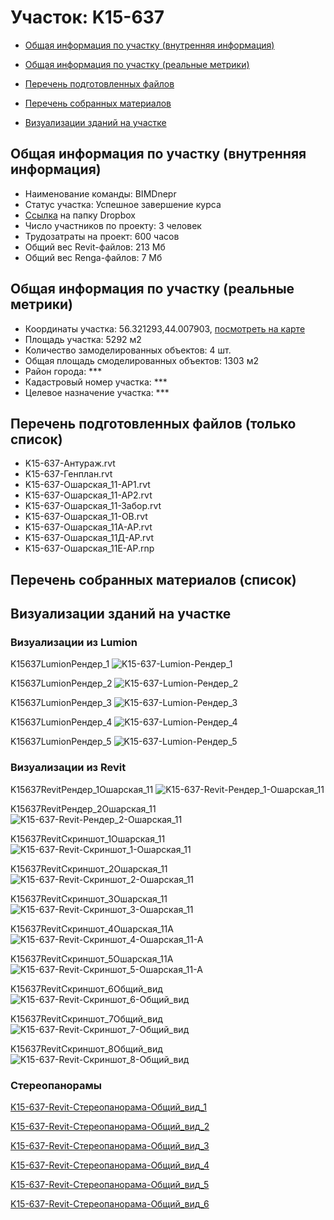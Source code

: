 # Участок: K15-637

* [Общая информация по участку (внутренняя информация)](#Chapter1)

* [Общая информация по участку (реальные метрики)](#Chapter2)

* [Перечень подготовленных файлов](#Chapter3)

* [Перечень собранных материалов](#Chapter4)

* [Визуализации зданий на участке](#Chapter6)

## <a id="Chapter1"></a> Общая информация по участку (внутренняя информация)
+ Наименование команды: BIMDnepr
+ Статус участка: Успешное завершение курса
+ [Ссылка](https://www.dropbox.com/sh/wvvgv1nw1iqred9/AACOIbIwCaiWFu-JAQB1av6fa/K15_637?dl=0) на папку Dropbox
+ Число участников по проекту: 3 человек
+ Трудозатраты на проект: 600 часов
+ Общий вес Revit-файлов: 213 Мб
+ Общий вес Renga-файлов: 7 Мб
## <a id="Chapter2"></a> Общая информация по участку (реальные метрики)
+ Координаты участка: 56.321293,44.007903, [посмотреть на карте](https://yandex.ru/maps/47/nizhny-novgorod/?ll=44.007903%2C56.321293&z=19)
+ Площадь участка: 5292 м2
+ Количество замоделированных объектов: 4 шт.
+ Общая площадь смоделированных объектов: 1303 м2
+ Район города: *** 
+ Кадастровый номер участка: *** 
+ Целевое назначение участка: *** 
## <a id="Chapter3"></a> Перечень подготовленных файлов (только список)
+ K15-637-Антураж.rvt
+ K15-637-Генплан.rvt
+ K15-637-Ошарская_11-АР1.rvt
+ K15-637-Ошарская_11-АР2.rvt
+ K15-637-Ошарская_11-Забор.rvt
+ K15-637-Ошарская_11-ОВ.rvt
+ K15-637-Ошарская_11А-АР.rvt
+ K15-637-Ошарская_11Д-АР.rvt
+ K15-637-Ошарская_11Е-АР.rnp
## <a id="Chapter4"></a> Перечень собранных материалов (список)
## <a id="Chapter6"></a> Визуализации зданий на участке
### Визуализации из Lumion
K15637LumionРендер_1
![K15-637-Lumion-Рендер_1](/Images/K15_637/K15-637-Lumion-Рендер_1_Compressed.jpg)

K15637LumionРендер_2
![K15-637-Lumion-Рендер_2](/Images/K15_637/K15-637-Lumion-Рендер_2_Compressed.jpg)

K15637LumionРендер_3
![K15-637-Lumion-Рендер_3](/Images/K15_637/K15-637-Lumion-Рендер_3_Compressed.jpg)

K15637LumionРендер_4
![K15-637-Lumion-Рендер_4](/Images/K15_637/K15-637-Lumion-Рендер_4_Compressed.jpg)

K15637LumionРендер_5
![K15-637-Lumion-Рендер_5](/Images/K15_637/K15-637-Lumion-Рендер_5_Compressed.jpg)

### Визуализации из Revit
K15637RevitРендер_1Ошарская_11
![K15-637-Revit-Рендер_1-Ошарская_11](/Images/K15_637/K15-637-Revit-Рендер_1-Ошарская_11_Compressed.jpg)

K15637RevitРендер_2Ошарская_11
![K15-637-Revit-Рендер_2-Ошарская_11](/Images/K15_637/K15-637-Revit-Рендер_2-Ошарская_11_Compressed.jpg)

K15637RevitСкриншот_1Ошарская_11
![K15-637-Revit-Скриншот_1-Ошарская_11](/Images/K15_637/K15-637-Revit-Скриншот_1-Ошарская_11_Compressed.jpg)

K15637RevitСкриншот_2Ошарская_11
![K15-637-Revit-Скриншот_2-Ошарская_11](/Images/K15_637/K15-637-Revit-Скриншот_2-Ошарская_11_Compressed.jpg)

K15637RevitСкриншот_3Ошарская_11
![K15-637-Revit-Скриншот_3-Ошарская_11](/Images/K15_637/K15-637-Revit-Скриншот_3-Ошарская_11_Compressed.jpg)

K15637RevitСкриншот_4Ошарская_11А
![K15-637-Revit-Скриншот_4-Ошарская_11-А](/Images/K15_637/K15-637-Revit-Скриншот_4-Ошарская_11-А_Compressed.jpg)

K15637RevitСкриншот_5Ошарская_11А
![K15-637-Revit-Скриншот_5-Ошарская_11-А](/Images/K15_637/K15-637-Revit-Скриншот_5-Ошарская_11-А_Compressed.jpg)

K15637RevitСкриншот_6Общий_вид
![K15-637-Revit-Скриншот_6-Общий_вид](/Images/K15_637/K15-637-Revit-Скриншот_6-Общий_вид_Compressed.jpg)

K15637RevitСкриншот_7Общий_вид
![K15-637-Revit-Скриншот_7-Общий_вид](/Images/K15_637/K15-637-Revit-Скриншот_7-Общий_вид_Compressed.jpg)

K15637RevitСкриншот_8Общий_вид
![K15-637-Revit-Скриншот_8-Общий_вид](/Images/K15_637/K15-637-Revit-Скриншот_8-Общий_вид_Compressed.jpg)

### Стереопанорамы
[K15-637-Revit-Стереопанорама-Общий_вид_1](https://pano.autodesk.com/pano.html?url=jpgs/f8b16c51-56f5-49d5-819b-1917614d01ea&version=2)

[K15-637-Revit-Стереопанорама-Общий_вид_2](https://pano.autodesk.com/pano.html?url=jpgs/3227ed92-a32d-4af2-bbcc-b6573c01d081&version=2)

[K15-637-Revit-Стереопанорама-Общий_вид_3](https://pano.autodesk.com/pano.html?url=jpgs/93bda5e8-bc03-4752-8461-2df464358ac0&version=2)

[K15-637-Revit-Стереопанорама-Общий_вид_4](https://pano.autodesk.com/pano.html?url=jpgs/5f620db6-d240-42df-a0b2-6dee331a4e48&version=2)

[K15-637-Revit-Стереопанорама-Общий_вид_5](https://pano.autodesk.com/pano.html?url=jpgs/4cb9991e-3901-499f-b9d4-f6cfe3a9586e&version=2)

[K15-637-Revit-Стереопанорама-Общий_вид_6](https://pano.autodesk.com/pano.html?url=jpgs/4cd0110d-b2f1-44d4-bb82-502b19aea588&version=2)

